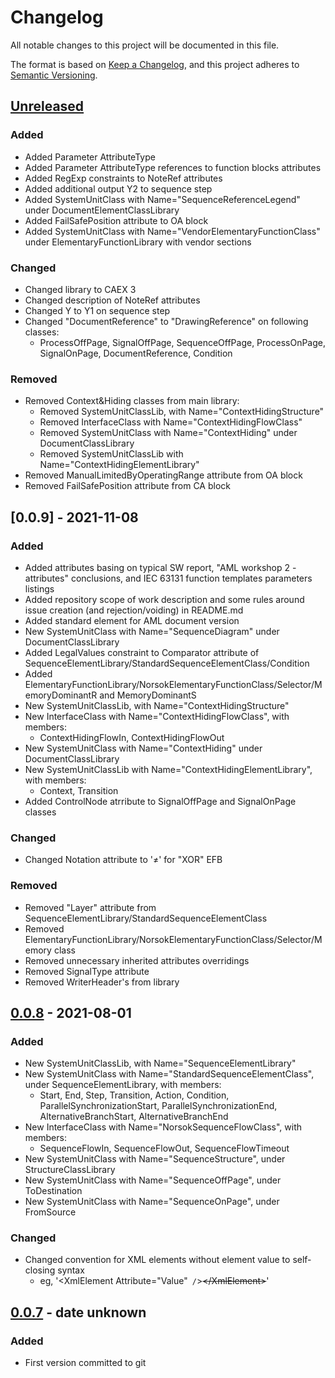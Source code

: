 # Changelog

All notable changes to this project will be documented in this file.

The format is based on [Keep a Changelog](https://keepachangelog.com/en/1.0.0/),
and this project adheres to [Semantic Versioning](https://semver.org/spec/v2.0.0.html).

## [Unreleased]

### Added

- Added Parameter AttributeType
- Added Parameter AttributeType references to function blocks attributes
- Added RegExp constraints to NoteRef attributes
- Added additional output Y2 to sequence step
- Added SystemUnitClass with Name="SequenceReferenceLegend" under DocumentElementClassLibrary
- Added FailSafePosition attribute to OA block
- Added SystemUnitClass with Name="VendorElementaryFunctionClass" under ElementaryFunctionLibrary with vendor sections

### Changed

- Changed library to CAEX 3
- Changed description of NoteRef attributes
- Changed Y to Y1 on sequence step
- Changed "DocumentReference" to "DrawingReference" on following classes:
  - ProcessOffPage, SignalOffPage, SequenceOffPage, ProcessOnPage, SignalOnPage, DocumentReference, Condition

### Removed

- Removed Context&Hiding classes from main library:
  - Removed SystemUnitClassLib, with Name="ContextHidingStructure"
  - Removed InterfaceClass with Name="ContextHidingFlowClass"
  - Removed SystemUnitClass with Name="ContextHiding" under DocumentClassLibrary
  - Removed SystemUnitClassLib with Name="ContextHidingElementLibrary"
- Removed ManualLimitedByOperatingRange attribute from OA block
- Removed FailSafePosition attribute from CA block

## [0.0.9] - 2021-11-08

### Added

- Added attributes basing on typical SW report, "AML workshop 2 - attributes" conclusions, and IEC 63131 function templates parameters listings
- Added repository scope of work description and some rules around issue creation (and rejection/voiding) in README.md
- Added standard element for AML document version
- New SystemUnitClass with Name="SequenceDiagram" under DocumentClassLibrary
- Added LegalValues constraint to Comparator attribute of SequenceElementLibrary/StandardSequenceElementClass/Condition
- Added ElementaryFunctionLibrary/NorsokElementaryFunctionClass/Selector/MemoryDominantR and MemoryDominantS
- New SystemUnitClassLib, with Name="ContextHidingStructure"
- New InterfaceClass with Name="ContextHidingFlowClass", with members:
  - ContextHidingFlowIn, ContextHidingFlowOut
- New SystemUnitClass with Name="ContextHiding" under DocumentClassLibrary
- New SystemUnitClassLib with Name="ContextHidingElementLibrary", with members:
  - Context, Transition
- Added ControlNode atrribute to SignalOffPage and SignalOnPage classes

### Changed

- Changed Notation attribute to '≠' for "XOR" EFB 

### Removed

- Removed "Layer" attribute from SequenceElementLibrary/StandardSequenceElementClass
- Removed ElementaryFunctionLibrary/NorsokElementaryFunctionClass/Selector/Memory class
- Removed unnecessary inherited attributes overridings
- Removed SignalType attribute
- Removed WriterHeader's from library

## [0.0.8] - 2021-08-01

### Added

- New SystemUnitClassLib, with Name="SequenceElementLibrary"
- New SystemUnitClass with Name="StandardSequenceElementClass", under SequenceElementLibrary, with members:
  - Start, End, Step, Transition, Action, Condition, ParallelSynchronizationStart,
    ParallelSynchronizationEnd, AlternativeBranchStart, AlternativeBranchEnd
- New InterfaceClass with Name="NorsokSequenceFlowClass", with members:
  - SequenceFlowIn, SequenceFlowOut, SequenceFlowTimeout
- New SystemUnitClass with Name="SequenceStructure", under StructureClassLibrary
- New SystemUnitClass with Name="SequenceOffPage", under ToDestination
- New SystemUnitClass with Name="SequenceOnPage", under FromSource

### Changed

- Changed convention for XML elements without element value to self-closing syntax
  - eg, '&lt;XmlElement Attribute="Value"` /`&gt;~~&lt;/XmlElement&gt;~~'

## [0.0.7] - date unknown

### Added

- First version committed to git

[unreleased]: https://github.com/equinor/iec63131/compare/0.0.8...HEAD
[0.0.8]: https://github.com/equinor/iec63131/compare/0.0.7...0.0.8
[0.0.7]: https://github.com/equinor/iec63131/compare/128cce0...0.0.7

